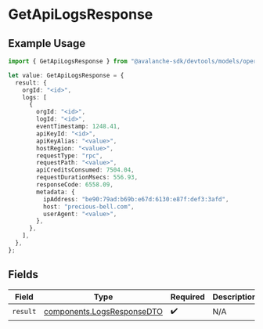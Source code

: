 # GetApiLogsResponse

## Example Usage

```typescript
import { GetApiLogsResponse } from "@avalanche-sdk/devtools/models/operations";

let value: GetApiLogsResponse = {
  result: {
    orgId: "<id>",
    logs: [
      {
        orgId: "<id>",
        logId: "<id>",
        eventTimestamp: 1248.41,
        apiKeyId: "<id>",
        apiKeyAlias: "<value>",
        hostRegion: "<value>",
        requestType: "rpc",
        requestPath: "<value>",
        apiCreditsConsumed: 7504.04,
        requestDurationMsecs: 556.93,
        responseCode: 6558.09,
        metadata: {
          ipAddress: "be90:79ad:b69b:e67d:6130:e87f:def3:3afd",
          host: "precious-bell.com",
          userAgent: "<value>",
        },
      },
    ],
  },
};
```

## Fields

| Field                                                                    | Type                                                                     | Required                                                                 | Description                                                              |
| ------------------------------------------------------------------------ | ------------------------------------------------------------------------ | ------------------------------------------------------------------------ | ------------------------------------------------------------------------ |
| `result`                                                                 | [components.LogsResponseDTO](../../models/components/logsresponsedto.md) | :heavy_check_mark:                                                       | N/A                                                                      |